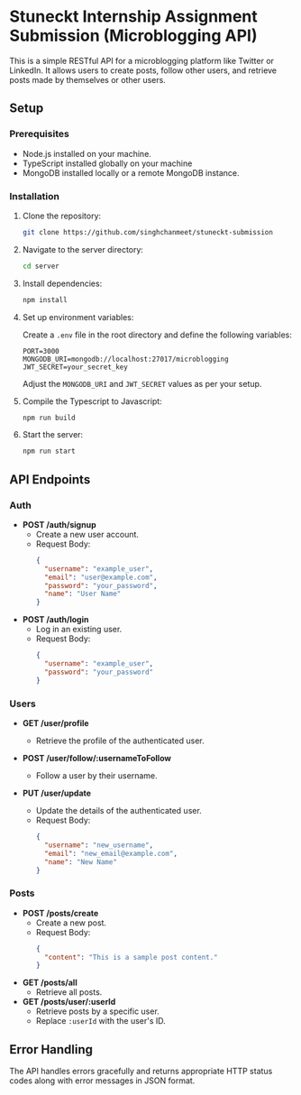 # Stuneckt Internship Assignment Submission (Microblogging API)

This is a simple RESTful API for a microblogging platform like Twitter or LinkedIn. It allows users to create posts, follow other users, and retrieve posts made by themselves or other users.

## Setup

### Prerequisites

- Node.js installed on your machine.
- TypeScript installed globally on your machine
- MongoDB installed locally or a remote MongoDB instance.

### Installation

1. Clone the repository:

   ```bash
   git clone https://github.com/singhchanmeet/stuneckt-submission
   ```

2. Navigate to the server directory:

   ```bash
   cd server
   ```

3. Install dependencies:

   ```bash
   npm install
   ```

4. Set up environment variables:

   Create a `.env` file in the root directory and define the following variables:

   ```plaintext
   PORT=3000
   MONGODB_URI=mongodb://localhost:27017/microblogging
   JWT_SECRET=your_secret_key
   ```

   Adjust the `MONGODB_URI` and `JWT_SECRET` values as per your setup.

5. Compile the Typescript to Javascript:

   ```bash
   npm run build
   ```
6. Start the server:

   ```bash
   npm run start
   ```

## API Endpoints

### Auth

- **POST /auth/signup**
  - Create a new user account.
  - Request Body:
    ```json
    {
      "username": "example_user",
      "email": "user@example.com",
      "password": "your_password",
      "name": "User Name"
    }
    ```
- **POST /auth/login**
  - Log in an existing user.
  - Request Body:
    ```json
    {
      "username": "example_user",
      "password": "your_password"
    }
    ```

### Users

- **GET /user/profile**
  - Retrieve the profile of the authenticated user.

- **POST /user/follow/:usernameToFollow**
  - Follow a user by their username.

- **PUT /user/update**
  - Update the details of the authenticated user.
  - Request Body:
    ```json
    {
      "username": "new_username",
      "email": "new_email@example.com",
      "name": "New Name"
    }
    ```

### Posts

- **POST /posts/create**
  - Create a new post.
  - Request Body:
    ```json
    {
      "content": "This is a sample post content."
    }
    ```
- **GET /posts/all**
  - Retrieve all posts.
- **GET /posts/user/:userId**
  - Retrieve posts by a specific user.
  - Replace `:userId` with the user's ID.

## Error Handling

The API handles errors gracefully and returns appropriate HTTP status codes along with error messages in JSON format.

